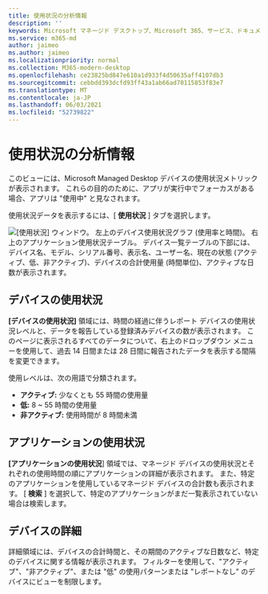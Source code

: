 ```yaml
---
title: 使用状況の分析情報
description: ''
keywords: Microsoft マネージド デスクトップ、Microsoft 365、サービス、ドキュメント
ms.service: m365-md
author: jaimeo
ms.author: jaimeo
ms.localizationpriority: normal
ms.collection: M365-modern-desktop
ms.openlocfilehash: ce23825bd847e610a1d933f4d50635aff4107db3
ms.sourcegitcommit: cebbdd393dcfd93ff43a1ab66ad70115853f83e7
ms.translationtype: MT
ms.contentlocale: ja-JP
ms.lasthandoff: 06/03/2021
ms.locfileid: "52739822"
---
```

# <a name="usage-insights"></a>使用状況の分析情報
このビューには、Microsoft Managed Desktop デバイスの使用状況メトリックが表示されます。 これらの目的のために、アプリが実行中でフォーカスがある場合、アプリは "使用中" と見なされます。

使用状況データを表示するには、[ **使用状況** ] タブを選択します。

![[使用状況] ウィンドウ。 左上のデバイス使用状況グラフ (使用率と時間)。 右上のアプリケーション使用状況テーブル。 デバイス一覧テーブルの下部には、デバイス名、モデル、シリアル番号、表示名、ユーザー名、現在の状態 (アクティブ、低、非アクティブ)、デバイスの合計使用量 (時間単位)、アクティブな日数が表示されます。](../../media/insights_usage.png)

## <a name="device-usage"></a>デバイスの使用状況

**[デバイスの使用状況]** 領域には、時間の経過に伴うレポート デバイスの使用状況レベルと、データを報告している登録済みデバイスの数が表示されます。 このページに表示されるすべてのデータについて、右上のドロップダウン メニューを使用して、過去 14 日間または 28 日間に報告されたデータを表示する間隔を変更できます。

使用レベルは、次の用語で分類されます。

- **アクティブ:** 少なくとも 55 時間の使用量
- **低:** 8 ~ 55 時間の使用量
- **非アクティブ:** 使用時間が 8 時間未満




## <a name="application-usage"></a>アプリケーションの使用状況

**[アプリケーションの使用状況**] 領域では、マネージド デバイスの使用状況とそれぞれの使用時間の順にアプリケーションの詳細が表示されます。 また、特定のアプリケーションを使用しているマネージド デバイスの合計数も表示されます。 [ **検索** ] を選択して、特定のアプリケーションがまだ一覧表示されていない場合は検索します。


## <a name="device-details"></a>デバイスの詳細
詳細領域には、デバイスの合計時間と、その期間のアクティブな日数など、特定のデバイスに関する情報が表示されます。 フィルターを使用して、"アクティブ"、"非アクティブ"、または "低" の使用パターンまたは "レポートなし" のデバイスにビューを制限します。 
